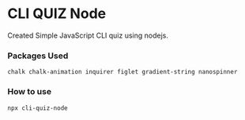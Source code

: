 # CLI QUIZ Node

Created Simple JavaScript CLI quiz using nodejs.

### Packages Used

`chalk chalk-animation inquirer figlet gradient-string nanospinner`

### How to use

`npx cli-quiz-node`